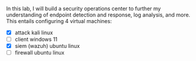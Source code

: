 In this lab, I will build a security operations center to further my understanding of endpoint detection and response, log analysis, and more. This entails configuring 4 virtual machines: 
- [x] attack
	kali linux  
- [ ] client
	windows 11
- [x] siem (wazuh)
	ubuntu linux 
- [ ] firewall
	ubuntu linux 
